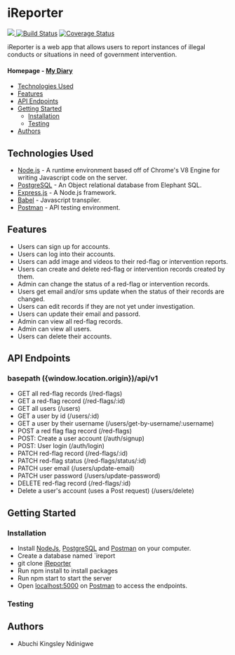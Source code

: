 # iReporter

<a href="https://codeclimate.com/github/AbuchiKings/iReporter/maintainability"><img src="https://api.codeclimate.com/v1/badges/09e7f232ab426a440388/maintainability" />  [![Build Status](https://travis-ci.org/AbuchiKings/iReporter.svg?branch=develop)](https://travis-ci.org/AbuchiKings/iReporter) [![Coverage Status](https://coveralls.io/repos/github/AbuchiKings/iReporter/badge.svg?branch=develop)](https://coveralls.io/github/AbuchiKings/iReporter?branch=develop)

iReporter is a web app that allows users to report instances of illegal conducts or situations in need of government intervention.

#### **Homepage** - [My Diary](https://abuchikings-ireporter.herokuapp.com/) 

* [Technologies Used](#technologies-used)
* [Features](#features)
* [API Endpoints](#api-endpoints)
* [Getting Started](#getting-started)
    * [Installation](#installation)
    * [Testing](#testing)
* [Authors](#authors)



## Technologies Used

* [Node.js](https://nodejs.org) - A runtime environment based off of Chrome's V8 Engine for writing Javascript code on the server.
* [PostgreSQL](https://www.postgresql.org) - An Object relational database from Elephant SQL.
* [Express.js](https://expressjs.com) - A Node.js framework.
* [Babel](https://babeljs.io) - Javascript transpiler.
* [Postman](https://www.getpostman.com/) - API testing environment.



## Features

* Users can sign up for accounts.
* Users can log into their accounts.
* Users can add image and videos to their red-flag or intervention reports.
* Users can create and delete red-flag or intervention records created by them.
* Admin can change the status of a red-flag or intervention records.
* Users get email and/or sms update when the status of their records are changed.
* Users can edit records if they are not yet under investigation.
* Users can update their email and passord.
* Admin can view all red-flag records.
* Admin can view all users. 
* Users can delete their accounts. 


## API Endpoints

### basepath ({window.location.origin})/api/v1

* GET all red-flag records          (/red-flags)
* GET a red-flag record             (/red-flags/:id)
* GET all users                     (/users)
* GET a user by id                  (/users/:id)
* GET a user by their username      (/users/get-by-username/:username)
* POST a red flag flag record       (/red-flags)
* POST: Create a user account       (/auth/signup)
* POST: User login                  (/auth/login)
* PATCH red-flag record             (/red-flags/:id)
* PATCH red-flag status             (/red-flags/status/:id)
* PATCH user email                  (/users/update-email)
* PATCH user password               (/users/update-password)
* DELETE red-flag record            (/red-flags/:id)
* Delete a user's account (uses a Post request)           (/users/delete)


## Getting Started

### Installation

* Install [NodeJs](https://nodejs.org/en/download/), [PostgreSQL](https://www.postgresql.org/download/) and [Postman](https://www.getpostman.com/) on your computer.
* Create a database named `ireport
* git clone [iReporter](https://github.com/AbuchiKings/iReporter.git)
* Run npm install to install packages
* Run npm start to start the server
* Open [localhost:5000](http://localhost:5000/) on  [Postman](https://www.getpostman.com/) to access the endpoints.

### Testing


## Authors
*  Abuchi Kingsley Ndinigwe